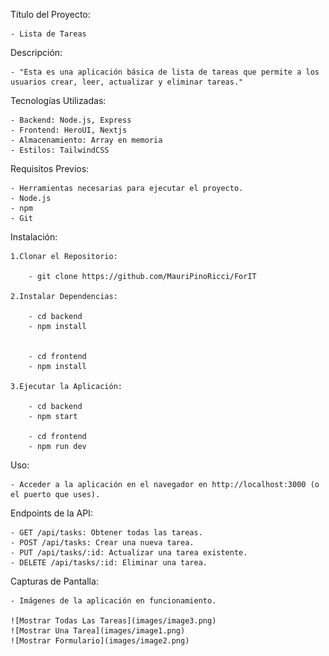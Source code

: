 Título del Proyecto:
    
    - Lista de Tareas

Descripción:

    - "Esta es una aplicación básica de lista de tareas que permite a los usuarios crear, leer, actualizar y eliminar tareas."

Tecnologías Utilizadas:

    - Backend: Node.js, Express
    - Frontend: HeroUI, Nextjs
    - Almacenamiento: Array en memoria
    - Estilos: TailwindCSS

Requisitos Previos:

    - Herramientas necesarias para ejecutar el proyecto.
    - Node.js
    - npm 
    - Git

Instalación:

    1.Clonar el Repositorio:

        - git clone https://github.com/MauriPinoRicci/ForIT

    2.Instalar Dependencias:

        - cd backend
        - npm install  


        - cd frontend
        - npm install

    3.Ejecutar la Aplicación:

        - cd backend
        - npm start   

        - cd frontend
        - npm run dev

Uso:

    - Acceder a la aplicación en el navegador en http://localhost:3000 (o el puerto que uses).


Endpoints de la API:

    - GET /api/tasks: Obtener todas las tareas.
    - POST /api/tasks: Crear una nueva tarea.
    - PUT /api/tasks/:id: Actualizar una tarea existente.
    - DELETE /api/tasks/:id: Eliminar una tarea.


Capturas de Pantalla:

    - Imágenes de la aplicación en funcionamiento.

    ![Mostrar Todas Las Tareas](images/image3.png)
    ![Mostrar Una Tarea](images/image1.png)
    ![Mostrar Formulario](images/image2.png)

    